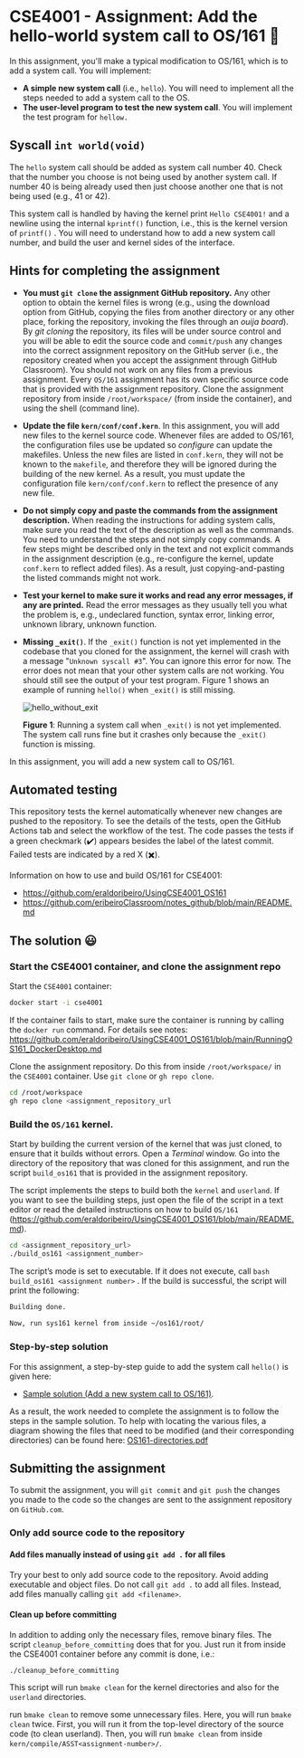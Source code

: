 # CSE4001 - Assignment: Add the hello-world system call to OS/161 👋
In this assignment, you'll make a typical modification to OS/161, which is to add a system call.  You will implement: 

- **A simple new system call** (i.e., `hello`). You will need to implement all the steps needed to add a system call to the OS. 
- **The user-level program to test the new system call**. You will implement the test program for `hellow. `

## **Syscall** `int world(void)`

The `hello` system call should be added as system call number 40. Check that the number you choose is not being used by another system call. If number 40 is being already used then just choose another one that is not being used (e.g., 41 or 42). 

This system call is handled by having the kernel print `Hello CSE4001!` and a newline using the internal `kprintf()` function, i.e., this is the kernel version of `printf()` . You will need to understand how to add a new system call number, and build the user and kernel sides of the interface. 

<!-- ### How to test your new system calls:

**Create a new test program**, called `hellotest`, that calls the *helloworld* system call. Create a subdirectory `userland/testbin/hellotest` for the test program, and modify the `Makefile` in the `userland/testbin/` directory so that it is included in the build process.

Use the following program to test the `helloworld()` system call:

```c
#include <unistd.h> 
int main(){
  helloworld();
  return 0;
} 
``` -->

## **Hints for completing the assignment**

- **You must `git clone` the assignment GitHub repository.** Any other option to obtain the kernel files is wrong (e.g., using the download option from GitHub, copying the files from another directory or any other place, forking the repository, invoking the files through an *ouija board*). By *git cloning* the repository, its files  will be under source control and you will be able to edit the source code and `commit/push` any changes into the correct assignment repository on the GitHub server (i.e., the repository created when you accept the assignment through GitHub Classroom). You should not work on any files from a previous assignment. Every `OS/161` assignment has its own specific source code that is provided with the assignment repository. Clone the assignment repository from inside `/root/workspace/` (from inside the container), and using the shell (command line).
 
-  **Update the file `kern/conf/conf.kern`**. In this assignment, you will add new files to the kernel source code. Whenever files are added to OS/161, the configuration files use be updated so *configure* can update the makefiles. Unless the new files are listed in `conf.kern`, they will not be known to the `makefile`, and therefore they will be ignored during the building of the new kernel. As a result, you must update the configuration file `kern/conf/conf.kern` to reflect the presence of any new file. 

- **Do not simply copy and paste the commands from the assignment description.** When reading the instructions for adding system calls, make sure you read the text of the description as well as the commands. You need to understand the steps and not simply copy commands. A few steps might be described only in the text and not explicit commands in the assignment description (e.g., re-configure the kernel, update `conf.kern` to reflect added files). As a result, just copying-and-pasting the listed commands might not work.

- **Test your kernel to make sure it works and read any error messages, if any are printed.** Read the error messages as they usually tell you what the problem is, e.g., undeclared function, syntax error, linking error, unknown library, unknown function.

- **Missing `_exit()`**. If the `_exit()` function is not yet implemented in the codebase that you cloned for the assignment, the kernel will crash with a message "`Unknown syscall #3`". You can ignore this error for now. The error does not mean that your other system calls are not working. You should still see the output of your test program.  Figure 1 shows an example of running `hello()` when `_exit()` is still missing. 

   ![hello_without_exit](hello_without_exit.png)

   **Figure 1**: Running a system call when `_exit()` is not yet implemented. The system call runs fine but it crashes only because the `_exit()` function is missing. 

 


In this assignment, you will add a new system call to OS/161. 


## Automated testing
This repository tests the kernel automatically whenever new changes are pushed to the repository. To see the details of the tests, open the GitHub Actions tab and select the workflow of the test. The code passes the tests if a green checkmark (✔️) appears besides the label of the latest commit. Failed tests are indicated by a red X (✖️). 


Information on how to use and build OS/161 for CSE4001: 
- https://github.com/eraldoribeiro/UsingCSE4001_OS161
- https://github.com/eribeiroClassroom/notes_github/blob/main/README.md

## The solution :smiley:


### Start the CSE4001 container, and clone the assignment repo

 Start the `CSE4001` container: 
  ```bash
  docker start -i cse4001
  ```

  If the container fails to start, make sure the container is running by calling the `docker run` command. For details see notes: https://github.com/eraldoribeiro/UsingCSE4001_OS161/blob/main/RunningOS161_DockerDesktop.md
  

Clone the assignment repository. Do this from inside `/root/workspace/` in the `CSE4001` container. Use `git clone` or `gh repo clone`. 
    
```bash
cd /root/workspace
gh repo clone <assignment_repository_url
```


### Build the `OS/161` kernel. 

Start by building the current version of the kernel that was just cloned, to ensure that it builds without errors. Open a *Terminal* window. Go into the directory of the repository that was cloned for this assignment, and run the script `build_os161` that is provided in the assignment repository. 
    
The script implements the steps to build both the `kernel` and `userland`. If you want to see the building steps, just open the file of the script in a text editor or read the detailed instructions on how to build `OS/161` (https://github.com/eraldoribeiro/UsingCSE4001_OS161/blob/main/README.md). 

```bash
cd <assignment_repository_url>
./build_os161 <assignment_number>
```

The script’s mode is set to executable. If it does not execute, call `bash build_os161 <assignment number>` .  If the build is successful, the script will print the following: 

```bash
Building done.
  
Now, run sys161 kernel from inside ~/os161/root/
```

### Step-by-step solution

For this assignment, a step-by-step guide to add the system call `hello()` is given here: 
- [Sample solution (Add a new system call to OS/161)](./hello_steps.md). 

As a result, the work needed to complete the assignment is to follow the steps in the sample solution. To help with locating the various files, a diagram showing the files that need to be modified (and their corresponding directories) can be found here: [OS161-directories.pdf](./OS161-directories.pdf)


## Submitting the assignment

To submit the assignment, you will `git commit` and `git push` the changes you made to the code so the changes are sent to the assignment repository on `GitHub.com`.

### Only add source code to the repository 

#### Add files manually instead of using `git add .` for all files 
Try your best to only add source code to the repository. Avoid adding executable and object files. Do not call  `git add .` to add all files. Instead, add files manually calling `git add <filename>`.

#### Clean up before committing
In addition to adding only the necessary files, remove binary files. The script `cleanup_before_committing` does that for you. Just run it from inside the CSE4001 container before any commit is done, i.e.: 
```shell
./cleanup_before_committing
```
This script will run `bmake clean` for the kernel directories and also for the `userland` directories.

run `bmake clean` to remove some unnecessary files. Here, you will run `bmake clean` twice. First, you will run it from the top-level directory of the source code (to clean userland). Then, you will run `bmake clean` from inside `kern/compile/ASST<assignment-number>/`. 



